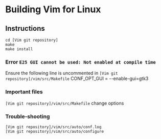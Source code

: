 # Building Vim for Linux
## Instructions
    cd [Vim git repository]
    make
    make install
### Error `E25 GUI cannot be used: Not enabled at compile time`
Ensure the following line is uncommented in `[Vim git repository]/vim/src/Makefile`
    CONF_OPT_GUI = --enable-gui=gtk3
### Important files
`[Vim git repository]/vim/src/Makefile` change options
### Trouble-shooting
    [Vim git repository]/vim/src/auto/conf.log
    [Vim git repository]/vim/src/auto/configure
